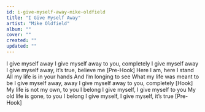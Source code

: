 ```yaml
---
id: i-give-myself-away-mike-oldfield
title: "I Give Myself Away"
artist: "Mike Oldfield"
album: ""
cover: ""
created: ""
updated: ""
---
```


I give myself away
I give myself away to you, completely
I give myself away
I give myself away, it’s true, believe me
[Pre-Hook]
Here I am, here I stand
All my life is in your hands
And I’m longing to see
What my life was meant to be
I give myself away, away
I give myself away to you, completely
[Hook]
My life is not my own, to you I belong
I give myself, I give myself to you
My old life is gone, to you I belong
I give myself, I give myself, it’s true
[Pre-Hook]